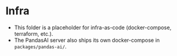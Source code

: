 # Infra

- This folder is a placeholder for infra-as-code (docker-compose, terraform, etc.).
- The PandasAI server also ships its own docker-compose in `packages/pandas-ai/`.

